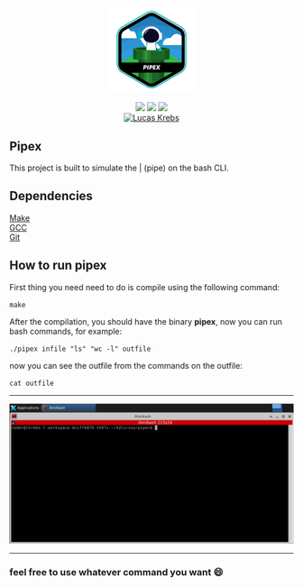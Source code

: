 <div align="center">
	<div style="margin-bottom:3%">
		<a href="https://www.42sp.org.br/">
			<img src="./img/pipexe.png" alt="pipex logo"/>
		</a>
	</div>
	<div>
		<img src="https://img.shields.io/badge/language-C-blue" />
		<img src="https://img.shields.io/badge/version-1-blue" />
		<img src="https://img.shields.io/badge/grade-100-green" />
	</div>
	<div>
		<a href="https://github.com/KrebsCoder">
			<img alt="Lucas Krebs" src="https://img.shields.io/badge/-krebscoder-blue?style=flat&logo=github&logoColor=white"/>
		</a>
	</div>
</div>


## Pipex

This project is built to simulate the | (pipe) on the bash CLI.

## Dependencies

<a href="https://www.gnu.org/software/make/">Make</a><br>
<a href="https://gcc.gnu.org/">GCC</a><br>
<a href="https://git-scm.com/">Git</a>

## How to run pipex

First thing you need need to do is compile using the following command:

```
make
```

After the compilation, you should have the binary **pipex**, now you can run bash commands, for example:

```
./pipex infile "ls" "wc -l" outfile
```

now you can see the outfile from the commands on the outfile:

```
cat outfile
```

---
<img src="gif/pipex.gif" alt="pipex gif">

---

### feel free to use whatever command you want :smile:
